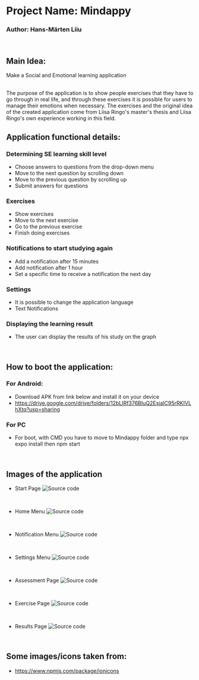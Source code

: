 # Project Name: Mindappy
### Author: Hans-Märten Liiu
</br>

Main Idea:
-------------

Make a Social and Emotional learning application
</br>

</br>
The purpose of the application is to show people exercises that they have to go through in real life, and through these exercises it is possible for users to manage their emotions when necessary. The exercises and the original idea of the created application come from Liisa Ringo's master's thesis and Liisa Ringo's own experience working in this field.

</br>

## Application functional details:
### Determining SE learning skill level
* Choose answers to questions from the drop-down menu
* Move to the next question by scrolling down
* Move to the previous question by scrolling up
* Submit answers for questions
### Exercises
* Show exercises
* Move to the next exercise
* Go to the previous exercise
* Finish doing exercises
### Notifications to start studying again
* Add a notification after 15 minutes
* Add notification after 1 hour
* Set a specific time to receive a notification the next day
### Settings
* It is possible to change the application language
* Text Notifications
### Displaying the learning result
* The user can display the results of his study on the graph


</br>


## How to boot the application:
### For Android:
* Download APK from link below and install it on your device
* https://drive.google.com/drive/folders/12bLIRf376BIuQ2EsjaIC95rRKIVLhXtq?usp=sharing

### For PC
* For boot, with CMD you have to move to Mindappy folder and type npx expo install then npm start

</br>

## Images of the application
* Start Page
![Source code](screenshots/StartPage.jpg)

</br>

* Home Menu
![Source code](screenshots/HomeMenu.jpg)

</br>

* Notification Menu
![Source code](screenshots/NotificationMenu.jpg)

</br>

* Settings Menu
![Source code](screenshots/SettingsMenu.jpg)

</br>

* Assessment Page
![Source code](screenshots/AssessmentPage.jpg)

</br>

* Exercise Page
![Source code](screenshots/ExercisePage.jpg)

</br>

* Results Page
![Source code](screenshots/ResultsPage.jpg)

</br>



## Some images/icons taken from:
* https://www.npmjs.com/package/ionicons
